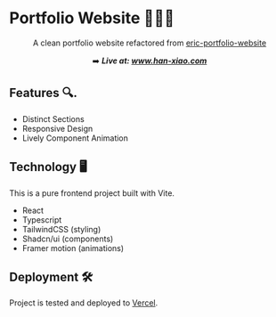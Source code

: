 # Portfolio Website 👩🏻‍💻

<div align="center">
A clean portfolio website refactored from <a href="https://github.com/erich2s/eric-portfolio-website" target="_blank"> eric-portfolio-website </a>

➡️ <em>
<strong>Live at:
<a href="https://www.han-xiao.com/" target="_blank"> www.han-xiao.com </a>
</strong>
</em>

</div>

## Features 🔍.

- Distinct Sections
- Responsive Design
- Lively Component Animation

## Technology 🖥️

This is a pure frontend project built with Vite.

- React
- Typescript
- TailwindCSS (styling)
- Shadcn/ui (components)
- Framer motion (animations)

## Deployment 🛠️

Project is tested and deployed to [Vercel](https://vercel.com/).

